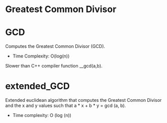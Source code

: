 # Greatest Common Divisor

# GCD

Computes the Greatest Common Divisor (GCD).
* Time Complexity: O(log(n))

Slower than C++ compiler function __gcd(a,b).

# extended_GCD

Extended euclidean algorithm that computes the Greatest Common Divisor and the x and y values such that a * x + b * y = gcd (a, b).
* Time complexity: O (log (n))
